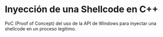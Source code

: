 # Inyección de una Shellcode en C++

PoC (Proof of Concept) del uso de la API de Windows para inyectar una shellcode en un proceso legítimo.

